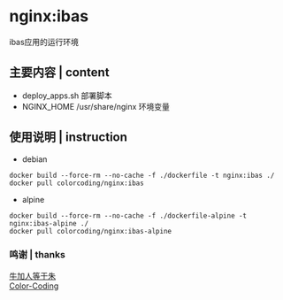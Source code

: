# nginx:ibas
ibas应用的运行环境

## 主要内容 | content
* deploy_apps.sh                      部署脚本
* NGINX_HOME /usr/share/nginx         环境变量

## 使用说明 | instruction
* debian
~~~
docker build --force-rm --no-cache -f ./dockerfile -t nginx:ibas ./
docker pull colorcoding/nginx:ibas
~~~
* alpine
~~~
docker build --force-rm --no-cache -f ./dockerfile-alpine -t nginx:ibas-alpine ./
docker pull colorcoding/nginx:ibas-alpine
~~~

### 鸣谢 | thanks
[牛加人等于朱](http://baike.baidu.com/view/1769.htm "NiurenZhu")<br>
[Color-Coding](http://colorcoding.org/ "咔啦工作室")<br>
